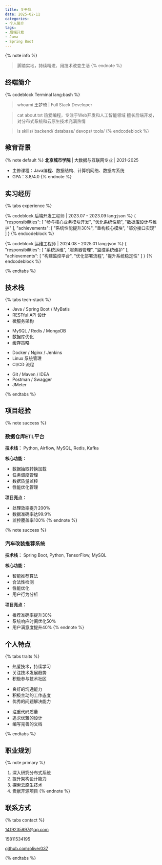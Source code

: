 ```yaml
---
title: 关于我
date: 2025-02-11
categories: 
- 个人简介
tags:
- 后端开发
- Java
- Spring Boot
---
```


{% note info %}
> 脚踏实地，持续精进，用技术改变生活
{% endnote %}

## <i class="fas fa-terminal"></i> 终端简介

{% codeblock Terminal lang:bash %}
> whoami
王梦琦 | Full Stack Developer

> cat about.txt
热爱编程，专注于Web开发和人工智能领域
擅长后端开发，对分布式系统和云原生技术充满热情

> ls skills/
backend/  database/  devops/  tools/
{% endcodeblock %}

## <i class="fas fa-graduation-cap"></i> 教育背景

{% note default %}
**北京城市学院** | 大数据与互联网专业 | 2021-2025
- 主修课程：Java编程、数据结构、计算机网络、数据库系统
- GPA：3.8/4.0
{% endnote %}

## <i class="fas fa-briefcase"></i> 实习经历

{% tabs experience %}
<!-- tab 超星图书馆 -->
{% codeblock 后端开发工程师 | 2023.07 - 2023.09 lang:json %}
{
  "responsibilities": [
    "参与核心业务模块开发",
    "优化系统性能",
    "数据库设计与维护"
  ],
  "achievements": [
    "系统性能提升30%",
    "重构核心模块",
    "部分接口实现"
  ]
}
{% endcodeblock %}
<!-- endtab -->

<!-- tab 神州数码（滴滴外包） -->
{% codeblock 运维工程师 | 2024.08 - 2025.01 lang:json %}
{
  "responsibilities": [
    "系统运维",
    "服务器管理",
    "监控系统维护"
  ],
  "achievements": [
    "构建监控平台",
    "优化部署流程",
    "提升系统稳定性"
  ]
}
{% endcodeblock %}
<!-- endtab -->
{% endtabs %}

## <i class="fas fa-code"></i> 技术栈

{% tabs tech-stack %}
<!-- tab 后端开发 -->
- Java / Spring Boot / MyBatis
- RESTful API 设计
- 微服务架构
<!-- endtab -->

<!-- tab 数据库 -->
- MySQL / Redis / MongoDB
- 数据库优化
- 缓存策略
<!-- endtab -->

<!-- tab 运维工具 -->
- Docker / Nginx / Jenkins
- Linux 系统管理
- CI/CD 流程
<!-- endtab -->

<!-- tab 开发工具 -->
- Git / Maven / IDEA
- Postman / Swagger
- JMeter
<!-- endtab -->
{% endtabs %}

## <i class="fas fa-project-diagram"></i> 项目经验

{% note success %}
### 数据仓库ETL平台

**技术栈：** Python, Airflow, MySQL, Redis, Kafka

**核心功能：**
- 数据抽取转换加载
- 任务调度管理
- 数据质量监控
- 性能优化管理

**项目亮点：**
- 处理效率提升200%
- 数据准确率达99.9%
- 监控覆盖率100%
{% endnote %}

{% note success %}
### 汽车改装推荐系统

**技术栈：** Spring Boot, Python, TensorFlow, MySQL

**核心功能：**
- 智能推荐算法
- 合法性检测
- 性能优化
- 用户行为分析

**项目亮点：**
- 推荐准确率提升30%
- 系统响应时间优化50%
- 用户满意度提升40%
{% endnote %}

## <i class="fas fa-user-circle"></i> 个人特点

{% tabs traits %}
<!-- tab 技术热情 -->
- 热爱技术，持续学习
- 关注技术发展趋势
- 积极参与技术社区
<!-- endtab -->

<!-- tab 团队协作 -->
- 良好的沟通能力
- 积极主动的工作态度
- 优秀的问题解决能力
<!-- endtab -->

<!-- tab 代码品质 -->
- 注重代码质量
- 追求优雅的设计
- 编写完善的文档
<!-- endtab -->
{% endtabs %}

## <i class="fas fa-road"></i> 职业规划

{% note primary %}
1. 深入研究分布式系统
2. 提升架构设计能力
3. 探索云原生技术
4. 贡献开源项目
{% endnote %}

## <i class="fas fa-address-card"></i> 联系方式

{% tabs contact %}
<!-- tab 邮箱 -->
<i class="fas fa-envelope"></i> 1419235897@qq.com
<!-- endtab -->

<!-- tab 电话 -->
<i class="fas fa-phone"></i> 15811534195
<!-- endtab -->

<!-- tab GitHub -->
<i class="fab fa-github"></i> [github.com/oliver037](https://github.com/oliver037)
<!-- endtab -->
{% endtabs %}
